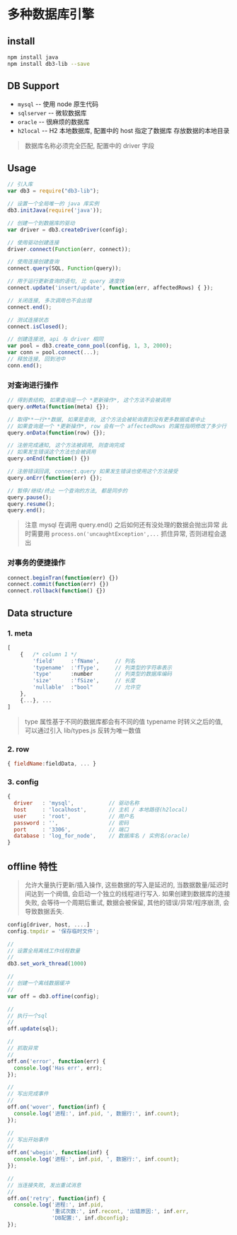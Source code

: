 # 多种数据库引擎

## install

```bash
npm install java
npm install db3-lib --save
```


## DB Support

* `mysql`         -- 使用 node 原生代码
* `sqlserver`     -- 微软数据库
* `oracle`        -- 很麻烦的数据库
* `h2local`       -- H2 本地数据库, 配置中的 host 指定了数据库
                     存放数据的本地目录

> 数据库名称必须完全匹配, 配置中的 driver 字段


## Usage

```js
// 引入库
var db3 = require("db3-lib");

// 设置一个全局唯一的 java 库实例
db3.initJava(require('java'));

// 创建一个到数据库的驱动
var driver = db3.createDriver(config);

// 使用驱动创建连接
driver.connect(Function(err, connect));

// 使用连接创建查询
connect.query(SQL, Function(query));

// 用于运行更新查询的语句, 比 query 速度快
connect.update('insert/update', function(err, affectedRows) { });

// 关闭连接, 多次调用也不会出错
connect.end();

// 测试连接状态
connect.isClosed();

// 创建连接池, api 与 driver 相同
var pool = db3.create_conn_pool(config, 1, 3, 2000);
var conn = pool.connect(...);
// 释放连接, 回到池中
conn.end();
```


### 对查询进行操作

```js
// 得到表结构, 如果查询是一个 *更新操作*, 这个方法不会被调用
query.onMeta(function(meta) {});

// 取得**一行**数据, 如果是查询, 这个方法会被轮询直到没有更多数据或者中止
// 如果查询是一个 *更新操作*, row 会有一个 affectedRows 的属性指明修改了多少行
query.onData(function(row) {});

// 注册完成通知, 这个方法被调用, 则查询完成
// 如果发生错误这个方法也会被调用
query.onEnd(function() {})

// 注册错误回调, connect.query 如果发生错误也使用这个方法接受
query.onErr(function(err) {});

// 暂停/继续/终止 一个查询的方法, 都是同步的
query.pause();
query.resume();
query.end();
```

> 注意  mysql 在调用 query.end() 之后如何还有没处理的数据会抛出异常
> 此时需要用 `process.on('uncaughtException',...` 抓住异常, 否则进程会退出


### 对事务的便捷操作

```js
connect.beginTran(function(err) {})
connect.commit(function(err) {})
connect.rollback(function() {})
```


## Data structure

### 1. meta

```js
[
    {   /* column 1 */
        'field'     :'fName',     // 列名
        'typename'  :'fType',     // 列类型的字符串表示
        'type'      :number       // 列类型的数据库编码
        'size'      :'fSize',     // 长度
        'nullable'  :"bool"       // 允许空
    }, 
    {...}, ...
]
```
> type 属性基于不同的数据库都会有不同的值
> typename 时转义之后的值, 可以通过引入 lib/types.js 反转为唯一数值

### 2. row

```js
{ fieldName:fieldData, ... }
```

### 3. config

```js
{
  driver   : 'mysql',           // 驱动名称
  host     : 'localhost',       // 主机 / 本地路径(h2local)
  user     : 'root',            // 用户名
  password : '',                // 密码
  port     : '3306',            // 端口
  database : 'log_for_node',    // 数据库名 / 实例名(oracle)
}
```


## offline 特性

> 允许大量执行更新/插入操作, 这些数据的写入是延迟的,
> 当数据数量/延迟时间达到一个阀值, 会启动一个独立的线程进行写入.
> 如果创建到数据库的连接失败, 会等待一个周期后重试, 数据会被保留,
> 其他的错误/异常/程序崩溃, 会导致数据丢失.


```js
config[driver, host, ....]
config.tmpdir = '保存临时文件';

//
// 设置全局离线工作线程数量
//
db3.set_work_thread(1000)

//
// 创建一个离线数据缓冲
//
var off = db3.offine(config);

//
// 执行一个sql
//
off.update(sql);

//
// 抓取异常
//
off.on('error', function(err) {
  console.log('Has err', err);
});

//
// 写出完成事件
//
off.on('wover', function(inf) {
  console.log('进程:', inf.pid, ', 数据行:', inf.count);
});

//
// 写出开始事件
//
off.on('wbegin', function(inf) {
  console.log('进程:', inf.pid, ', 数据行:', inf.count);
});

//
// 当连接失败, 发出重试消息
//
off.on('retry', function(inf) {
  console.log('进程:', inf.pid,
              '重试次数:', inf.recont, '出错原因:', inf.err,
              'DB配置:', inf.dbconfig);
});
```